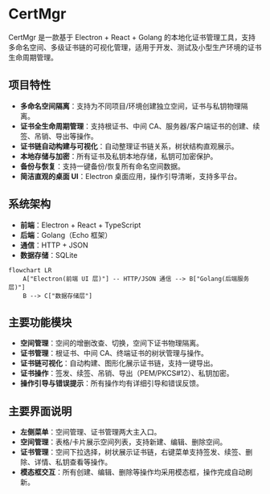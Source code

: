 # CertMgr

CertMgr 是一款基于 Electron + React + Golang 的本地化证书管理工具，支持多命名空间、多级证书链的可视化管理，适用于开发、测试及小型生产环境的证书生命周期管理。

## 项目特性

- **多命名空间隔离**：支持为不同项目/环境创建独立空间，证书与私钥物理隔离。
- **证书全生命周期管理**：支持根证书、中间 CA、服务器/客户端证书的创建、续签、吊销、导出等操作。
- **证书链自动构建与可视化**：自动整理证书链关系，树状结构直观展示。
- **本地存储与加密**：所有证书及私钥本地存储，私钥可加密保护。
- **备份与恢复**：支持一键备份/恢复所有命名空间数据。
- **简洁直观的桌面 UI**：Electron 桌面应用，操作引导清晰，支持多平台。

## 系统架构

- **前端**：Electron + React + TypeScript
- **后端**：Golang（Echo 框架）
- **通信**：HTTP + JSON
- **数据存储**：SQLite

```mermaid
flowchart LR
    A["Electron(前端 UI 层)"] -- HTTP/JSON 通信 --> B["Golang(后端服务层)"]
    B --> C["数据存储层"]
```

## 主要功能模块

- **空间管理**：空间的增删改查、切换，空间下证书物理隔离。
- **证书管理**：根证书、中间 CA、终端证书的树状管理与操作。
- **证书链可视化**：自动构建、图形化展示证书链，支持一键导出。
- **证书操作**：签发、续签、吊销、导出（PEM/PKCS#12）、私钥加密。
- **操作引导与错误提示**：所有操作均有详细引导和错误反馈。

## 主要界面说明

- **左侧菜单**：空间管理、证书管理两大主入口。
- **空间管理**：表格/卡片展示空间列表，支持新建、编辑、删除空间。
- **证书管理**：空间下拉选择，树状展示证书链，右键菜单支持签发、续签、删除、详情、私钥查看等操作。
- **模态框交互**：所有创建、编辑、删除等操作均采用模态框，操作完成自动刷新。
